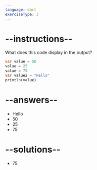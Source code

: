 ```yaml
---
language: dart
exerciseType: 3
---
```


# --instructions--

What does this code display in the output?
```dart
var value = 50
value = 25
value = 75
var value2 = "Hello"
println(value)
```

# --answers--

- Hello
- 50
- 25
- 75

# --solutions--

- 75
